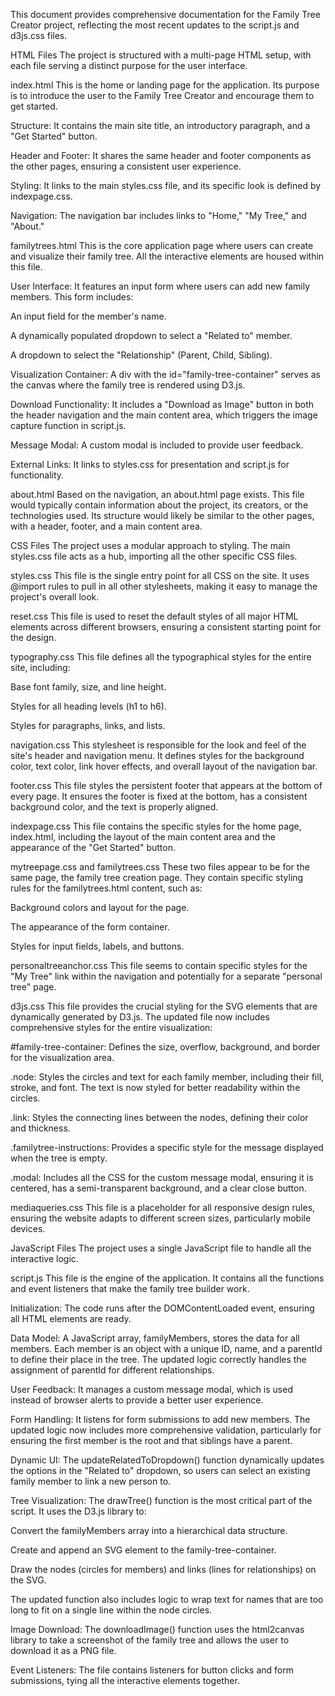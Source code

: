 This document provides comprehensive documentation for the Family Tree Creator project, reflecting the most recent updates to the script.js and d3js.css files.

HTML Files
The project is structured with a multi-page HTML setup, with each file serving a distinct purpose for the user interface.

index.html
This is the home or landing page for the application. Its purpose is to introduce the user to the Family Tree Creator and encourage them to get started.

Structure: It contains the main site title, an introductory paragraph, and a "Get Started" button.

Header and Footer: It shares the same header and footer components as the other pages, ensuring a consistent user experience.

Styling: It links to the main styles.css file, and its specific look is defined by indexpage.css.

Navigation: The navigation bar includes links to "Home," "My Tree," and "About."

familytrees.html
This is the core application page where users can create and visualize their family tree. All the interactive elements are housed within this file.

User Interface: It features an input form where users can add new family members. This form includes:

An input field for the member's name.

A dynamically populated dropdown to select a "Related to" member.

A dropdown to select the "Relationship" (Parent, Child, Sibling).

Visualization Container: A div with the id="family-tree-container" serves as the canvas where the family tree is rendered using D3.js.

Download Functionality: It includes a "Download as Image" button in both the header navigation and the main content area, which triggers the image capture function in script.js.

Message Modal: A custom modal is included to provide user feedback.

External Links: It links to styles.css for presentation and script.js for functionality.

about.html
Based on the navigation, an about.html page exists. This file would typically contain information about the project, its creators, or the technologies used. Its structure would likely be similar to the other pages, with a header, footer, and a main content area.

CSS Files
The project uses a modular approach to styling. The main styles.css file acts as a hub, importing all the other specific CSS files.

styles.css
This file is the single entry point for all CSS on the site. It uses @import rules to pull in all other stylesheets, making it easy to manage the project's overall look.

reset.css
This file is used to reset the default styles of all major HTML elements across different browsers, ensuring a consistent starting point for the design.

typography.css
This file defines all the typographical styles for the entire site, including:

Base font family, size, and line height.

Styles for all heading levels (h1 to h6).

Styles for paragraphs, links, and lists.

navigation.css
This stylesheet is responsible for the look and feel of the site's header and navigation menu. It defines styles for the background color, text color, link hover effects, and overall layout of the navigation bar.

footer.css
This file styles the persistent footer that appears at the bottom of every page. It ensures the footer is fixed at the bottom, has a consistent background color, and the text is properly aligned.

indexpage.css
This file contains the specific styles for the home page, index.html, including the layout of the main content area and the appearance of the "Get Started" button.

mytreepage.css and familytrees.css
These two files appear to be for the same page, the family tree creation page. They contain specific styling rules for the familytrees.html content, such as:

Background colors and layout for the page.

The appearance of the form container.

Styles for input fields, labels, and buttons.

personaltreeanchor.css
This file seems to contain specific styles for the "My Tree" link within the navigation and potentially for a separate "personal tree" page.

d3js.css
This file provides the crucial styling for the SVG elements that are dynamically generated by D3.js. The updated file now includes comprehensive styles for the entire visualization:

#family-tree-container: Defines the size, overflow, background, and border for the visualization area.

.node: Styles the circles and text for each family member, including their fill, stroke, and font. The text is now styled for better readability within the circles.

.link: Styles the connecting lines between the nodes, defining their color and thickness.

.familytree-instructions: Provides a specific style for the message displayed when the tree is empty.

.modal: Includes all the CSS for the custom message modal, ensuring it is centered, has a semi-transparent background, and a clear close button.

mediaqueries.css
This file is a placeholder for all responsive design rules, ensuring the website adapts to different screen sizes, particularly mobile devices.

JavaScript Files
The project uses a single JavaScript file to handle all the interactive logic.

script.js
This file is the engine of the application. It contains all the functions and event listeners that make the family tree builder work.

Initialization: The code runs after the DOMContentLoaded event, ensuring all HTML elements are ready.

Data Model: A JavaScript array, familyMembers, stores the data for all members. Each member is an object with a unique ID, name, and a parentId to define their place in the tree. The updated logic correctly handles the assignment of parentId for different relationships.

User Feedback: It manages a custom message modal, which is used instead of browser alerts to provide a better user experience.

Form Handling: It listens for form submissions to add new members. The updated logic now includes more comprehensive validation, particularly for ensuring the first member is the root and that siblings have a parent.

Dynamic UI: The updateRelatedToDropdown() function dynamically updates the options in the "Related to" dropdown, so users can select an existing family member to link a new person to.

Tree Visualization: The drawTree() function is the most critical part of the script. It uses the D3.js library to:

Convert the familyMembers array into a hierarchical data structure.

Create and append an SVG element to the family-tree-container.

Draw the nodes (circles for members) and links (lines for relationships) on the SVG.

The updated function also includes logic to wrap text for names that are too long to fit on a single line within the node circles.

Image Download: The downloadImage() function uses the html2canvas library to take a screenshot of the family tree and allows the user to download it as a PNG file.

Event Listeners: The file contains listeners for button clicks and form submissions, tying all the interactive elements together.